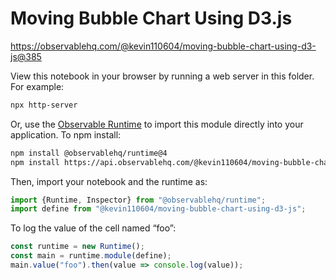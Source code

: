 # Moving Bubble Chart Using D3.js

https://observablehq.com/@kevin110604/moving-bubble-chart-using-d3-js@385

View this notebook in your browser by running a web server in this folder. For
example:

~~~sh
npx http-server
~~~

Or, use the [Observable Runtime](https://github.com/observablehq/runtime) to
import this module directly into your application. To npm install:

~~~sh
npm install @observablehq/runtime@4
npm install https://api.observablehq.com/@kevin110604/moving-bubble-chart-using-d3-js.tgz?v=3
~~~

Then, import your notebook and the runtime as:

~~~js
import {Runtime, Inspector} from "@observablehq/runtime";
import define from "@kevin110604/moving-bubble-chart-using-d3-js";
~~~

To log the value of the cell named “foo”:

~~~js
const runtime = new Runtime();
const main = runtime.module(define);
main.value("foo").then(value => console.log(value));
~~~
